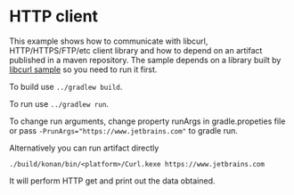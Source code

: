 # HTTP client

This example shows how to communicate with libcurl, HTTP/HTTPS/FTP/etc client library and how to
depend on an artifact published in a maven repository. The sample depends on a library
built by [libcurl sample](../libcurl) so you need to run it first.
 
To build use `../gradlew build`.

To run use `../gradlew run`.

To change run arguments, change property runArgs in gradle.propeties file 
or pass `-PrunArgs="https://www.jetbrains.com"` to gradle run. 

Alternatively you can run artifact directly 

    ./build/konan/bin/<platform>/Curl.kexe https://www.jetbrains.com

It will perform HTTP get and print out the data obtained.
